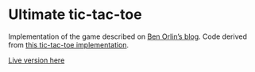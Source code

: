 # Ultimate tic-tac-toe

Implementation of the game described on
[Ben Orlin’s blog](http://mathwithbaddrawings.com/2013/06/16/ultimate-tic-tac-toe/).
Code derived from [this tic-tac-toe implementation](https://github.com/josephwegner/node-tac-toe).

[Live version here](http://andylolz.github.io/ultimate-tic-tac-toe/)

